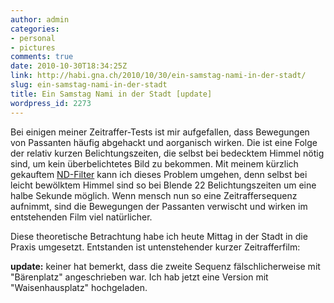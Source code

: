 ```yaml
---
author: admin
categories:
- personal
- pictures
comments: true
date: 2010-10-30T18:34:25Z
link: http://habi.gna.ch/2010/10/30/ein-samstag-nami-in-der-stadt/
slug: ein-samstag-nami-in-der-stadt
title: Ein Samstag Nami in der Stadt [update]
wordpress_id: 2273
---
```


Bei einigen meiner Zeitraffer-Tests ist mir aufgefallen, dass Bewegungen von Passanten häufig abgehackt und aorganisch wirken. Die ist eine Folge der relativ kurzen Belichtungszeiten, die selbst bei bedecktem Himmel nötig sind, um kein überbelichtetes Bild zu bekommen. Mit meinem kürzlich gekauftem [ND-Filter](http://de.wikipedia.org/wiki/Neutraldichtefilter) kann ich dieses Problem umgehen, denn selbst bei leicht bewölktem Himmel sind so bei Blende 22 Belichtungszeiten um eine halbe Sekunde möglich. Wenn mensch nun so eine Zeitraffersequenz aufnimmt, sind die Bewegungen der Passanten verwischt und wirken im entstehenden Film viel natürlicher.




Diese theoretische Betrachtung habe ich heute Mittag in der Stadt in die Praxis umgesetzt. Entstanden ist untenstehender kurzer Zeitrafferfilm:



**update:** keiner hat bemerkt, dass die zweite Sequenz fälschlicherweise mit "Bärenplatz" angeschrieben war. Ich hab jetzt eine Version mit "Waisenhausplatz" hochgeladen.

